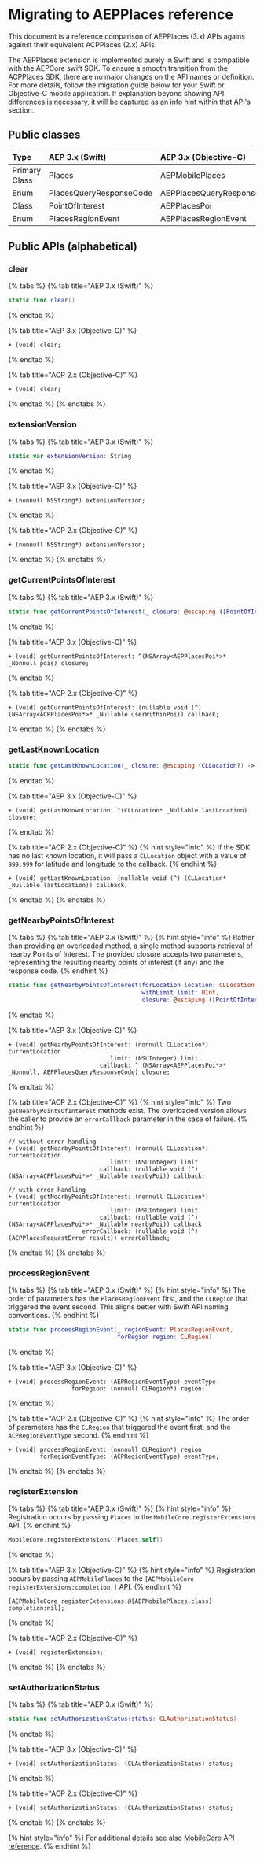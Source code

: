 # Migrating to AEPPlaces reference

This document is a reference comparison of AEPPlaces \(3.x\) APIs agains against their equivalent ACPPlaces \(2.x\) APIs.

The AEPPlaces extension is implemented purely in Swift and is compatible with the AEPCore swift SDK. To ensure a smooth transition from the ACPPlaces SDK, there are no major changes on the API names or definition. For more details, follow the migration guide below for your Swift or Objective-C mobile application. If explanation beyond showing API differences is necessary, it will be captured as an info hint within that API's section.

## Public classes

| Type | AEP 3.x \(Swift\) | AEP 3.x \(Objective-C\) | ACP 2.x \(Objective-C\) |
| :--- | :--- | :--- | :--- |
| Primary Class | Places | AEPMobilePlaces | ACPPlaces |
| Enum | PlacesQueryResponseCode | AEPPlacesQueryResponseCode | ACPPlacesRequestError |
| Class | PointOfInterest | AEPPlacesPoi | ACPPlacesPoi |
| Enum | PlacesRegionEvent | AEPPlacesRegionEvent | ACPRegionEventType |

## Public APIs \(alphabetical\)

### clear

{% tabs %}
{% tab title="AEP 3.x \(Swift\)" %}
```swift
static func clear()
```
{% endtab %}

{% tab title="AEP 3.x \(Objective-C\)" %}
```text
+ (void) clear;
```
{% endtab %}

{% tab title="ACP 2.x \(Objective-C\)" %}
```text
+ (void) clear;
```
{% endtab %}
{% endtabs %}

### extensionVersion

{% tabs %}
{% tab title="AEP 3.x \(Swift\)" %}
```swift
static var extensionVersion: String
```
{% endtab %}

{% tab title="AEP 3.x \(Objective-C\)" %}
```text
+ (nonnull NSString*) extensionVersion;
```
{% endtab %}

{% tab title="ACP 2.x \(Objective-C\)" %}
```text
+ (nonnull NSString*) extensionVersion;
```
{% endtab %}
{% endtabs %}

### getCurrentPointsOfInterest

{% tabs %}
{% tab title="AEP 3.x \(Swift\)" %}
```swift
static func getCurrentPointsOfInterest(_ closure: @escaping ([PointOfInterest]) -> Void)
```
{% endtab %}

{% tab title="AEP 3.x \(Objective-C\)" %}
```text
+ (void) getCurrentPointsOfInterest: ^(NSArray<AEPPlacesPoi*>* _Nonnull pois) closure;
```
{% endtab %}

{% tab title="ACP 2.x \(Objective-C\)" %}
```text
+ (void) getCurrentPointsOfInterest: (nullable void (^) (NSArray<ACPPlacesPoi*>* _Nullable userWithinPoi)) callback;
```
{% endtab %}
{% endtabs %}

### getLastKnownLocation

```swift
static func getLastKnownLocation(_ closure: @escaping (CLLocation?) -> Void)
```
{% endtab %}

{% tab title="AEP 3.x \(Objective-C\)" %}
```text
+ (void) getLastKnownLocation: ^(CLLocation* _Nullable lastLocation) closure;
```
{% endtab %}

{% tab title="ACP 2.x \(Objective-C\)" %}
{% hint style="info" %}
If the SDK has no last known location, it will pass a `CLLocation` object with a value of `999.999` for latitude and longitude to the callback.
{% endhint %}

```text
+ (void) getLastKnownLocation: (nullable void (^) (CLLocation* _Nullable lastLocation)) callback;
```
{% endtab %}
{% endtabs %}

### getNearbyPointsOfInterest

{% tabs %}
{% tab title="AEP 3.x \(Swift\)" %}
{% hint style="info" %}
Rather than providing an overloaded method, a single method supports retrieval of nearby Points of Interest. The provided closure accepts two parameters, representing the resulting nearby points of interest \(if any\) and the response code.
{% endhint %}

```swift
static func getNearbyPointsOfInterest(forLocation location: CLLocation,
                                      withLimit limit: UInt,
                                      closure: @escaping ([PointOfInterest], PlacesQueryResponseCode) -> Void)
```
{% endtab %}

{% tab title="AEP 3.x \(Objective-C\)" %}
```text
+ (void) getNearbyPointsOfInterest: (nonnull CLLocation*) currentLocation
                             limit: (NSUInteger) limit
                          callback: ^ (NSArray<AEPPlacesPoi*>* _Nonnull, AEPPlacesQueryResponseCode) closure;
```
{% endtab %}

{% tab title="ACP 2.x \(Objective-C\)" %}
{% hint style="info" %}
Two `getNearbyPointsOfInterest` methods exist. The overloaded version allows the caller to provide an `errorCallback` parameter in the case of failure.
{% endhint %}

```text
// without error handling
+ (void) getNearbyPointsOfInterest: (nonnull CLLocation*) currentLocation
                             limit: (NSUInteger) limit
                          callback: (nullable void (^) (NSArray<ACPPlacesPoi*>* _Nullable nearbyPoi)) callback;

// with error handling
+ (void) getNearbyPointsOfInterest: (nonnull CLLocation*) currentLocation
                             limit: (NSUInteger) limit
                          callback: (nullable void (^) (NSArray<ACPPlacesPoi*>* _Nullable nearbyPoi)) callback
                     errorCallback: (nullable void (^) (ACPPlacesRequestError result)) errorCallback;
```
{% endtab %}
{% endtabs %}

### processRegionEvent

{% tabs %}
{% tab title="AEP 3.x \(Swift\)" %}
{% hint style="info" %}
The order of parameters has the `PlacesRegionEvent` first, and the `CLRegion` that triggered the event second. This aligns better with Swift API naming conventions.
{% endhint %}

```swift
static func processRegionEvent(_ regionEvent: PlacesRegionEvent,
                               forRegion region: CLRegion)
```
{% endtab %}

{% tab title="AEP 3.x \(Objective-C\)" %}
```text
+ (void) processRegionEvent: (AEPRegionEventType) eventType
                  forRegion: (nonnull CLRegion*) region;
```
{% endtab %}

{% tab title="ACP 2.x \(Objective-C\)" %}
{% hint style="info" %}
The order of parameters has the `CLRegion` that triggered the event first, and the `ACPRegionEventType` second.
{% endhint %}

```text
+ (void) processRegionEvent: (nonnull CLRegion*) region
         forRegionEventType: (ACPRegionEventType) eventType;
```
{% endtab %}
{% endtabs %}

### registerExtension

{% tabs %}
{% tab title="AEP 3.x \(Swift\)" %}
{% hint style="info" %}
Registration occurs by passing `Places` to the `MobileCore.registerExtensions` API.
{% endhint %}

```swift
MobileCore.registerExtensions([Places.self])
```
{% endtab %}

{% tab title="AEP 3.x \(Objective-C\)" %}
{% hint style="info" %}
Registration occurs by passing `AEPMobilePlaces` to the `[AEPMobileCore registerExtensions:completion:]` API.
{% endhint %}

```text
[AEPMobileCore registerExtensions:@[AEPMobilePlaces.class] completion:nil];
```
{% endtab %}

{% tab title="ACP 2.x \(Objective-C\)" %}
```text
+ (void) registerExtension;
```
{% endtab %}
{% endtabs %}

### setAuthorizationStatus

{% tabs %}
{% tab title="AEP 3.x \(Swift\)" %}
```swift
static func setAuthorizationStatus(status: CLAuthorizationStatus)
```
{% endtab %}

{% tab title="AEP 3.x \(Objective-C\)" %}
```text
+ (void) setAuthorizationStatus: (CLAuthorizationStatus) status;
```
{% endtab %}

{% tab title="ACP 2.x \(Objective-C\)" %}
```text
+ (void) setAuthorizationStatus: (CLAuthorizationStatus) status;
```
{% endtab %}
{% endtabs %}

{% hint style="info" %}
For additional details see also [MobileCore API reference](https://aep-sdks.gitbook.io/docs/foundation-extensions/mobile-core/mobile-core-api-reference).
{% endhint %}

